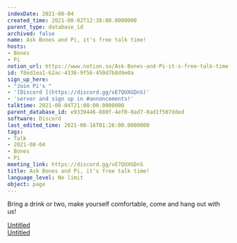 ```yaml
---
indexDate: 2021-08-04
created_time: 2021-08-02T12:38:00.0000000
parent_type: database_id
archived: false
name: Ask Bones and Pi, it's free talk time!
hosts:
- Bones
- Pi
notion_url: https://www.notion.so/Ask-Bones-and-Pi-it-s-free-talk-time-f8ed1ea162ac43369f56450d7b8d9e0a
id: f8ed1ea1-62ac-4336-9f56-450d7b8d9e0a
sign_up_here:
- "Join Pi's "
- '[Discord ](https://discord.gg/vE7QUXGDnS)'
- 'server and sign up in #annoncements!'
talktime: 2021-08-04T21:00:00.0000000
parent_database_id: e9339446-880f-4ef0-8ad7-8ad1f507dded
software: Discord
last_edited_time: 2021-08-16T01:26:00.0000000
tags:
- Talk
- 2021-08-04
- Bones
- Pi
meeting_link: https://discord.gg/vE7QUXGDnS
title: Ask Bones and Pi, it's free talk time!
language_level: No limit
object: page
---
```


Bring a drink or two, make yourself comfortable, come and hang out with us!

[Untitled](https://www.notion.so/12c4a9e645d54aefa860b5f927a0b220)   
[Untitled](https://www.notion.so/482e61b02b9c4456b2b4fe86bb7544c6)   







